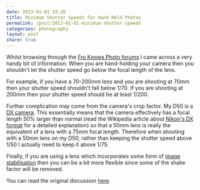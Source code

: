 ```yaml
---
date: 2013-01-01 19:28
title: Minimum Shutter Speeds for Hand Held Photos
permalink: /post/2013-01-01-minimum-shutter-speeds
categories: photography
layout: post
share: true
---
```


Whilst browsing through the [Fro Knows Photo forums](http://froknowsphoto.com/forums/) I came across a very handy bit of information. When you are hand-holding your camera then you shouldn't let the shutter speed go below the focal length of the lens.

For example, if you have a 70-200mm lens and you are shooting at 70mm then your shutter speed shouldn't fall below 1/70. If you are shooting at 200mm then your shutter speed should be at least 1/200.

Further complication may come from the camera's crop factor. My D50 is a [DX camera](http://en.wikipedia.org/wiki/Nikon_DX_format). This essentially means that the camera effectively has a focal length 50% larger than normal (read the Wikipedia article about [Nikon's DX format](http://en.wikipedia.org/wiki/Nikon_DX_format) for a detailed explanation) so that a 50mm lens is really the equivalent of a lens with a 75mm focal length. Therefore when shooting with a 50mm lens on my D50, rather than keeping the shutter speed above 1/50 I actually need to keep it above 1/75.

Finally, if you are using a lens which incorporates some form of [image stabilisation](http://en.wikipedia.org/wiki/Image_stabilization) then you can be a bit more flexible since some of the shake factor will be removed.

You can read the original discussion [here](http://froknowsphoto.com/forums/viewtopic.php?f=145&t=187746).
